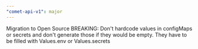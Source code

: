 ```yaml
---
"comet-api-v1": major
---
```


Migration to Open Source
BREAKING: Don't hardcode values in configMaps or secrets and don't generate those if they would be empty. They have to be filled with Values.env or Values.secrets
